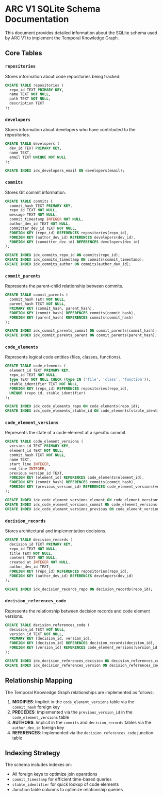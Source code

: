 # ARC V1 SQLite Schema Documentation

This document provides detailed information about the SQLite schema used by ARC V1 to implement the Temporal Knowledge Graph.

## Core Tables

### `repositories`
Stores information about code repositories being tracked.

```sql
CREATE TABLE repositories (
  repo_id TEXT PRIMARY KEY,
  name TEXT NOT NULL,
  path TEXT NOT NULL,
  description TEXT
);
```

### `developers`
Stores information about developers who have contributed to the repositories.

```sql
CREATE TABLE developers (
  dev_id TEXT PRIMARY KEY,
  name TEXT,
  email TEXT UNIQUE NOT NULL
);

CREATE INDEX idx_developers_email ON developers(email);
```

### `commits`
Stores Git commit information.

```sql
CREATE TABLE commits (
  commit_hash TEXT PRIMARY KEY,
  repo_id TEXT NOT NULL,
  message TEXT NOT NULL,
  commit_timestamp INTEGER NOT NULL,
  author_dev_id TEXT NOT NULL,
  committer_dev_id TEXT NOT NULL,
  FOREIGN KEY (repo_id) REFERENCES repositories(repo_id),
  FOREIGN KEY (author_dev_id) REFERENCES developers(dev_id),
  FOREIGN KEY (committer_dev_id) REFERENCES developers(dev_id)
);

CREATE INDEX idx_commits_repo_id ON commits(repo_id);
CREATE INDEX idx_commits_timestamp ON commits(commit_timestamp);
CREATE INDEX idx_commits_author ON commits(author_dev_id);
```

### `commit_parents`
Represents the parent-child relationship between commits.

```sql
CREATE TABLE commit_parents (
  commit_hash TEXT NOT NULL,
  parent_hash TEXT NOT NULL,
  PRIMARY KEY (commit_hash, parent_hash),
  FOREIGN KEY (commit_hash) REFERENCES commits(commit_hash),
  FOREIGN KEY (parent_hash) REFERENCES commits(commit_hash)
);

CREATE INDEX idx_commit_parents_commit ON commit_parents(commit_hash);
CREATE INDEX idx_commit_parents_parent ON commit_parents(parent_hash);
```

### `code_elements`
Represents logical code entities (files, classes, functions).

```sql
CREATE TABLE code_elements (
  element_id TEXT PRIMARY KEY,
  repo_id TEXT NOT NULL,
  type TEXT NOT NULL CHECK (type IN ('file', 'class', 'function')),
  stable_identifier TEXT NOT NULL,
  FOREIGN KEY (repo_id) REFERENCES repositories(repo_id),
  UNIQUE (repo_id, stable_identifier)
);

CREATE INDEX idx_code_elements_repo ON code_elements(repo_id);
CREATE INDEX idx_code_elements_stable_id ON code_elements(stable_identifier);
```

### `code_element_versions`
Represents the state of a code element at a specific commit.

```sql
CREATE TABLE code_element_versions (
  version_id TEXT PRIMARY KEY,
  element_id TEXT NOT NULL,
  commit_hash TEXT NOT NULL,
  name TEXT,
  start_line INTEGER,
  end_line INTEGER,
  previous_version_id TEXT,
  FOREIGN KEY (element_id) REFERENCES code_elements(element_id),
  FOREIGN KEY (commit_hash) REFERENCES commits(commit_hash),
  FOREIGN KEY (previous_version_id) REFERENCES code_element_versions(version_id)
);

CREATE INDEX idx_code_element_versions_element ON code_element_versions(element_id);
CREATE INDEX idx_code_element_versions_commit ON code_element_versions(commit_hash);
CREATE INDEX idx_code_element_versions_previous ON code_element_versions(previous_version_id);
```

### `decision_records`
Stores architectural and implementation decisions.

```sql
CREATE TABLE decision_records (
  decision_id TEXT PRIMARY KEY,
  repo_id TEXT NOT NULL,
  title TEXT NOT NULL,
  content TEXT NOT NULL,
  created_at INTEGER NOT NULL,
  author_dev_id TEXT,
  FOREIGN KEY (repo_id) REFERENCES repositories(repo_id),
  FOREIGN KEY (author_dev_id) REFERENCES developers(dev_id)
);

CREATE INDEX idx_decision_records_repo ON decision_records(repo_id);
```

### `decision_references_code`
Represents the relationship between decision records and code element versions.

```sql
CREATE TABLE decision_references_code (
  decision_id TEXT NOT NULL,
  version_id TEXT NOT NULL,
  PRIMARY KEY (decision_id, version_id),
  FOREIGN KEY (decision_id) REFERENCES decision_records(decision_id),
  FOREIGN KEY (version_id) REFERENCES code_element_versions(version_id)
);

CREATE INDEX idx_decision_references_decision ON decision_references_code(decision_id);
CREATE INDEX idx_decision_references_version ON decision_references_code(version_id);
```

## Relationship Mapping

The Temporal Knowledge Graph relationships are implemented as follows:

1. **MODIFIES**: Implicit in the `code_element_versions` table via the `commit_hash` foreign key
2. **PRECEDES**: Implemented via the `previous_version_id` in the `code_element_versions` table
3. **AUTHORS**: Implicit in the `commits` and `decision_records` tables via the `author_dev_id` foreign key
4. **REFERENCES**: Implemented via the `decision_references_code` junction table

## Indexing Strategy

The schema includes indexes on:
- All foreign keys to optimize join operations
- `commit_timestamp` for efficient time-based queries
- `stable_identifier` for quick lookup of code elements
- Junction table columns to optimize relationship queries

